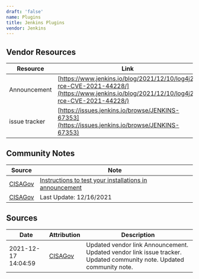 ```yaml
---
draft: 'false'
name: Plugins
title: Jenkins Plugins
vendor: Jenkins
---
```


## Vendor Resources
| Resource | Link |
| --- | --- |
| Announcement | [https://www.jenkins.io/blog/2021/12/10/log4j2-rce-CVE-2021-44228/](https://www.jenkins.io/blog/2021/12/10/log4j2-rce-CVE-2021-44228/) |
| issue tracker | [https://issues.jenkins.io/browse/JENKINS-67353](https://issues.jenkins.io/browse/JENKINS-67353) |


## Community Notes
| Source | Note |
| --- | --- |
| [CISAGov](https://raw.githubusercontent.com/cisagov/log4j-affected-db/develop/README.md) | [Instructions to test your installations in announcement](https://www.jenkins.io/blog/2021/12/10/log4j2-rce-CVE-2021-44228/) |
| [CISAGov](https://raw.githubusercontent.com/cisagov/log4j-affected-db/develop/README.md) | Last Update: 12/16/2021 |

## Sources
| Date | Attribution | Description |
| --- | --- | --- |
| 2021-12-17 14:04:59 | [CISAGov](https://raw.githubusercontent.com/cisagov/log4j-affected-db/develop/README.md) | Updated vendor link Announcement. Updated vendor link issue tracker. Updated community note. Updated community note.  |
